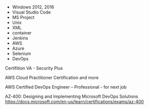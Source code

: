 - Windows 2012, 2016
- Visual Studio Code
- MS Project
- Unix
- XML
- container
- Jenkins
- AWS
- Azure
- Selenium
- DevOps

Certifition
VA - Security Plus

AWS Cloud Practitioner Certification and more 

AWS Certified DevOps Engineer – Professional - for next job

AZ-400: Designing and Implementing Microsoft DevOps Solutions
https://docs.microsoft.com/en-us/learn/certifications/exams/az-400
